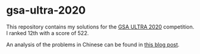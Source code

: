 # gsa-ultra-2020

This repository contains my solutions for the [GSA ULTRA 2020](https://www.gsa-ultra.com/) competition. I ranked 12th with a score of 522.

An analysis of the problems in Chinese can be found in [this blog post](http://zecong.hu/2020/08/09/gsa-ultra-2020/).
